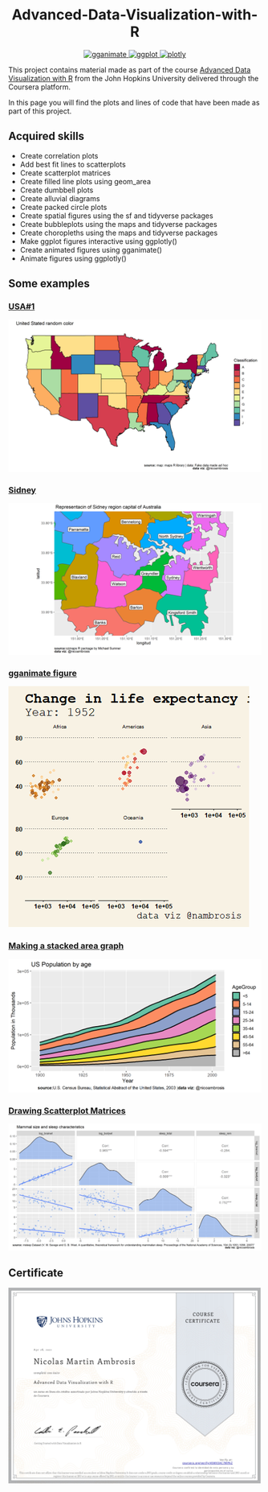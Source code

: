 <h1 align='center'> Advanced-Data-Visualization-with-R</h1>

<p align="center"> 
  <a href="https://gganimate.com/" target="_blank" rel="noreferrer"> <img src="https://gganimate.com/reference/figures/logo.png" alt="gganimate" width="90" height="90"/> </a>
  <a href="https://ggplot2.tidyverse.org/" target="_blank" rel="noreferrer"> <img src="https://ggplot2.tidyverse.org/logo.png" alt="ggplot" width="90" height="90"/> </a>
  <a href="https://plotly.com/ggplot2/" target="_blank" rel="noreferrer"> <img src="https://github.com/plotly/plotly.R/blob/master/man/figures/plotly.png" alt="plotly" width="210" height="90"/> </a>

  
  This project contains material made as part of the  course [Advanced Data Visualization with R](https://www.coursera.org/learn/jhu-advanced-data-visualization-r?) from the John Hopkins University delivered through the Coursera platform.

In this page you will find the plots and lines of code that have been made as part of this project.


## Acquired skills
* Create correlation plots
* Add best fit lines to scatterplots
* Create scatterplot matrices
* Create filled line plots using geom_area
* Create dumbbell plots
* Create alluvial diagrams
* Create packed circle plots
* Create spatial figures using the sf and tidyverse packages
* Create bubbleplots using the maps and tidyverse packages
* Create choropleths using the maps and tidyverse packages
* Make ggplot figures interactive using ggplotly()
* Create animated figures using gganimate()
* Animate figures using ggplotly()

## Some examples
  
### [USA#1](https://github.com/nicoambrosis/Advanced-Data-Visualization-with-R/blob/main/Week%202/Choropleths_by_NMA.R)
<p align="center">
  <img src="https://github.com/nicoambrosis/Advanced-Data-Visualization-with-R/blob/main/Week%202/Choroplets_%232.png">
</p>

### [Sidney](https://github.com/nicoambrosis/Advanced-Data-Visualization-with-R/blob/main/Week%202/maps-advanced.R)
<p align="center">
  <img src="https://github.com/nicoambrosis/Advanced-Data-Visualization-with-R/blob/main/Week%202/Sidney.png">
</p>

### [gganimate figure](https://github.com/nicoambrosis/Advanced-Data-Visualization-with-R/blob/main/Week%203/gganimate/life_expectancy_NMA.R)
<p align="left">
  <img src="https://github.com/nicoambrosis/Advanced-Data-Visualization-with-R/blob/main/Week%203/gganimate/Life_expectancy_2.gif">
</p>
  
### [Making a stacked area graph](https://github.com/nicoambrosis/Advanced-Data-Visualization-with-R/blob/main/Week%201/More%20figures%20for%20temporal%20data/Making%20a%20stacked%20area%20graph.R)

<p align="center">
  <img src="https://github.com/nicoambrosis/Advanced-Data-Visualization-with-R/blob/main/Week%201/More%20figures%20for%20temporal%20data/Making%20a%20stacked%20area%20graph.png">
</p>

### [Drawing Scatterplot Matrices](https://github.com/nicoambrosis/Advanced-Data-Visualization-with-R/blob/main/Week%201/Extensions%20of%20Scatterplots/Drawing%20Scatterplot%20Matrices.R)
<p align="center">
  <img src="https://github.com/nicoambrosis/Advanced-Data-Visualization-with-R/blob/main/Week%201/Extensions%20of%20Scatterplots/Drawing%20Scatterplot%20Matrices.png">
</p>


## Certificate
<p align="center">
  <img src="https://github.com/nicoambrosis/Advanced-Data-Visualization-with-R/blob/main/Certificate.jpg">
</p>



<meta name="twitter:card" content="https://avatars.githubusercontent.com/u/57463307?v=4?s=400">

